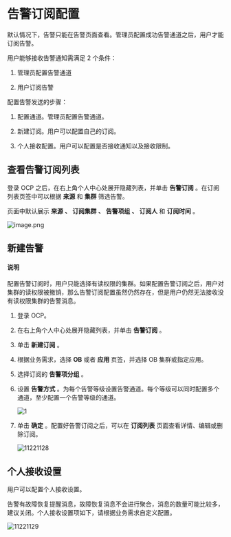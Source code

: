 # 告警订阅配置

默认情况下，告警只能在告警页面查看。管理员配置成功告警通道之后，用户才能订阅告警。

用户能够接收告警通知需满足 2 个条件：

1. 管理员配置告警通道

2. 用户订阅告警

配置告警发送的步骤：

1. 配置通道。管理员配置告警通道。

2. 新建订阅。用户可以配置自己的订阅。

3. 个人接收配置。用户可以配置是否接收通知以及接收限制。

## 查看告警订阅列表

登录 OCP 之后，在右上角个人中心处展开隐藏列表，并单击 **告警订阅** 。在订阅列表页签中可以根据 **来源** 和 **集群** 筛选告警。

页面中默认展示 **来源** **、** **订阅集群** **、** **告警项组** **、** **订阅人** 和 **订阅时间** 。

![image.png](https://help-static-aliyun-doc.aliyuncs.com/assets/img/zh-CN/6248190061/p168449.png "image.png")

## 新建告警

  <main id="notice" type='explain'>
    <h4>说明</h4>
    <p>配置告警订阅时，用户只能选择有读权限的集群。如果配置告警订阅之后，用户对集群的读权限被撤销，那么告警订阅配置虽然仍然存在，但是用户仍然无法接收没有读权限集群的告警消息。</p>
  </main>

1. 登录 OCP。

2. 在右上角个人中心处展开隐藏列表，并单击 **告警订阅** 。

3. 单击 **新建订阅** 。

4. 根据业务需求，选择 **OB** 或者 **应用** 页签，并选择 OB 集群或指定应用。

5. 选择订阅的 **告警项分组** 。

6. 设置 **告警方式** 。为每个告警等级设置告警通道。每个等级可以同时配置多个通道，至少配置一个告警等级的通道。

   ![1](https://help-static-aliyun-doc.aliyuncs.com/assets/img/zh-CN/6248190061/p169302.png)

7. 单击 **确定** 。配置好告警订阅之后，可以在 **订阅列表** 页面查看详情、编辑或删除订阅。

   ![11221128](https://help-static-aliyun-doc.aliyuncs.com/assets/img/zh-CN/6006987361/p355704.png)

## 个人接收设置

用户可以配置个人接收设置。

告警有故障恢复提醒消息，故障恢复消息不会进行聚合，消息的数量可能比较多，建议关闭。个人接收设置项如下，请根据业务需求自定义配置。

![11221129](https://help-static-aliyun-doc.aliyuncs.com/assets/img/zh-CN/7006987361/p355705.png)
